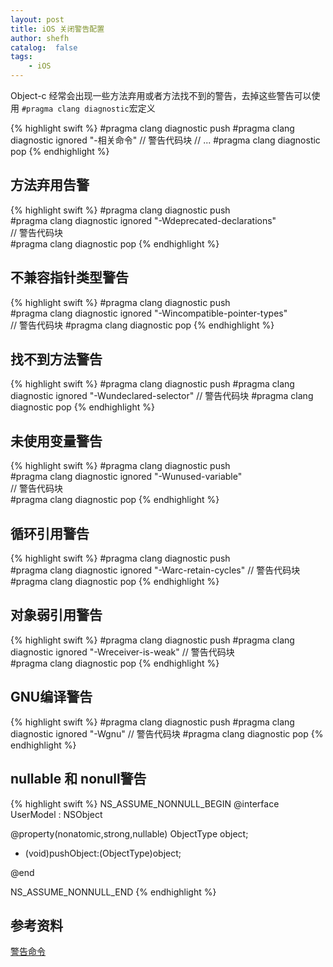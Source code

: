 ```yaml
---
layout: post
title: iOS 关闭警告配置
author: shefh
catalog:  false
tags:
    - iOS
---
```


Object-c 经常会出现一些方法弃用或者方法找不到的警告，去掉这些警告可以使用 <code>#pragma clang diagnostic</code>宏定义

{% highlight swift %}
#pragma clang diagnostic push
#pragma clang diagnostic ignored "-相关命令"
// 警告代码块
// ...
#pragma clang diagnostic pop
{% endhighlight %}

## 方法弃用告警
{% highlight swift %}
#pragma clang diagnostic push  
#pragma clang diagnostic ignored "-Wdeprecated-declarations"      
// 警告代码块  
#pragma clang diagnostic pop
{% endhighlight %}

## 不兼容指针类型警告

{% highlight swift %}
#pragma clang diagnostic push   
#pragma clang diagnostic ignored "-Wincompatible-pointer-types"  
// 警告代码块
#pragma clang diagnostic pop
{% endhighlight %}

## 找不到方法警告
{% highlight swift %}
#pragma clang diagnostic push
#pragma clang diagnostic ignored "-Wundeclared-selector"
// 警告代码块
#pragma clang diagnostic pop
{% endhighlight %}

## 未使用变量警告

{% highlight swift %}
#pragma clang diagnostic push   
#pragma clang diagnostic ignored "-Wunused-variable"  
// 警告代码块  
#pragma clang diagnostic pop
{% endhighlight %}


## 循环引用警告

{% highlight swift %}
#pragma clang diagnostic push  
#pragma clang diagnostic ignored "-Warc-retain-cycles" 
// 警告代码块  
#pragma clang diagnostic pop
{% endhighlight %}

## 对象弱引用警告

{% highlight swift %}
#pragma clang diagnostic push
#pragma clang diagnostic ignored "-Wreceiver-is-weak"
// 警告代码块  
#pragma clang diagnostic pop
{% endhighlight %}

## GNU编译警告
{% highlight swift %}
#pragma clang diagnostic push
#pragma clang diagnostic ignored "-Wgnu"
 // 警告代码块 
#pragma clang diagnostic pop
{% endhighlight %}

## nullable 和 nonull警告
{% highlight swift %}
NS_ASSUME_NONNULL_BEGIN
@interface UserModel<ObjectType> : NSObject

@property(nonatomic,strong,nullable) ObjectType object;
- (void)pushObject:(ObjectType)object;

@end

NS_ASSUME_NONNULL_END
{% endhighlight %}

## 参考资料
[警告命令](http://fuckingclangwarnings.com/)

